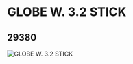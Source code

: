 # GLOBE W. 3.2 STICK
## 29380
![GLOBE W. 3.2 STICK](https://lc-www-live-s.legocdn.com/media/bricks/5/2/6174075.jpg)